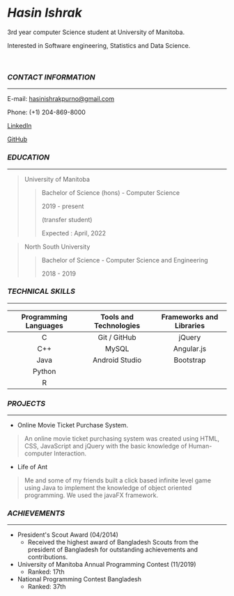 # *Hasin Ishrak*



3rd year computer Science student at University of Manitoba.                     

Interested in Software engineering, Statistics and Data Science.																 

​																							 

### *CONTACT INFORMATION*

---



E-mail: hasinishrakpurno@gmail.com                                     

Phone: (+1) 204-869-8000

[LinkedIn](https://www.linkedin.com/in/hasin-ishrak-643860148/)																							   

[GitHub](https://github.com/hasinishrak)                                                                                                    



### *EDUCATION*

---



> University of Manitoba
>
> > Bachelor of Science (hons) - Computer Science
> >
> > 2019 - present
> >
> > (transfer student)
> >
> > Expected : April, 2022



> North South University
>
> > Bachelor of Science - Computer Science and Engineering
> >
> > 2018 - 2019



### *TECHNICAL SKILLS*

---



| Programming Languages | Tools and Technologies | Frameworks and Libraries |
| :-------------------: | :--------------------: | :----------------------: |
|           C           |      Git / GitHub      |          jQuery          |
|          C++          |         MySQL          |        Angular.js        |
|         Java          |     Android Studio     |        Bootstrap         |
|        Python         |                        |                          |
|           R           |                        |                          |



### *PROJECTS*

---

* Online Movie Ticket Purchase System.

> An online movie ticket purchasing system was created using HTML, CSS, JavaScript and jQuery with the basic knowledge of Human-computer Interaction.



* Life of Ant

>Me and some of my friends built a click based infinite level game using Java to implement the knowledge of object oriented programming.  We used  the javaFX framework.



### *ACHIEVEMENTS*

---



* President's Scout Award (04/2014)
  * Received the highest award of Bangladesh Scouts from the president of Bangladesh for outstanding achievements and contributions.
* University of Manitoba Annual Programming Contest (11/2019)
  * Ranked: 17th
* National Programming Contest Bangladesh
  * Ranked: 37th
